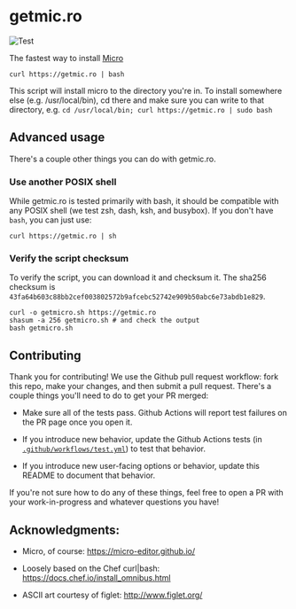# getmic.ro

![Test](https://github.com/benweissmann/getmic.ro/workflows/Test/badge.svg)

The fastest way to install [Micro](https://micro-editor.github.io/)

`curl https://getmic.ro | bash`

This script will install micro to the directory you're in. To install somewhere else (e.g. /usr/local/bin), cd there and make sure you can write to that directory, e.g. `cd /usr/local/bin; curl https://getmic.ro | sudo bash`

## Advanced usage

There's a couple other things you can do with getmic.ro.

### Use another POSIX shell

While getmic.ro is tested primarily with bash, it should be compatible with any POSIX shell (we test zsh, dash, ksh, and busybox). If you don't have `bash`, you can just use:

`curl https://getmic.ro | sh`

### Verify the script checksum

To verify the script, you can download it and checksum it. The sha256 checksum is `43fa64b603c88bb2cef003802572b9afcebc52742e909b50abc6e73abdb1e829`.

    curl -o getmicro.sh https://getmic.ro
    shasum -a 256 getmicro.sh # and check the output
    bash getmicro.sh

## Contributing

Thank you for contributing! We use the Github pull request workflow: fork this repo, make your changes, and then submit a pull request. There's a couple things you'll need to do to get your PR merged:

- Make sure all of the tests pass. Github Actions will report test failures on the PR page once you open it.

- If you introduce new behavior, update the Github Actions tests (in [`.github/workflows/test.yml`](https://github.com/benweissmann/getmic.ro/blob/master/.github/workflows/test.yml)) to test that behavior.

- If you introduce new user-facing options or behavior, update this README to document that behavior.

If you're not sure how to do any of these things, feel free to open a PR with your work-in-progress and whatever questions you have!

## Acknowledgments:

- Micro, of course: https://micro-editor.github.io/

- Loosely based on the Chef curl|bash: https://docs.chef.io/install_omnibus.html

- ASCII art courtesy of figlet: http://www.figlet.org/
